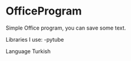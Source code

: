 # OfficeProgram
Simple Office program, you can save some text.

Libraries I use:
-pytube

Language Turkish
